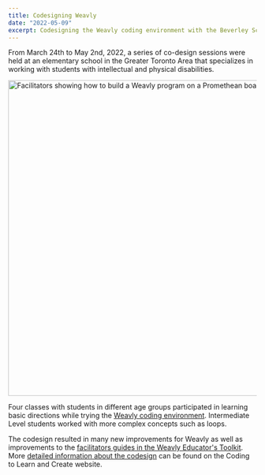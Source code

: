 ```yaml
---
title: Codesigning Weavly
date: "2022-05-09"
excerpt: Codesigning the Weavly coding environment with the Beverley School.
---
```


From March 24th to May 2nd, 2022, a series of co-design sessions were held at an
elementary school in the Greater Toronto Area that specializes in working with
students with intellectual and physical disabilities.

<img src="/news/images/Weavly-codesign.png"
    alt="Facilitators showing how to build a Weavly program on a Promethean board." width="640">

Four classes with students in different age groups participated in learning basic
directions while trying the [Weavly coding environment](https://create.weavly.org/).
Intermediate Level students worked with more complex concepts such as loops.

The codesign resulted in many new improvements for Weavly as well as improvements to the
[facilitators guides in the Weavly Educator's Toolkit](https://weavly.org/learn/resources/page/2/).
More [detailed information about the codesign](https://www.codelearncreate.org/blog/beverley-codesign/) 
can be found on the Coding to Learn and Create website.
